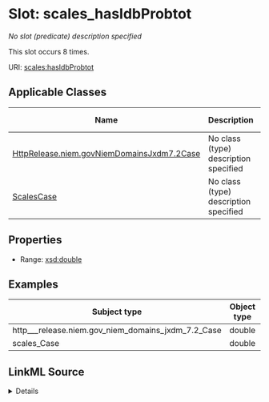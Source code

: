 

# Slot: scales_hasIdbProbtot


_No slot (predicate) description specified_






This slot occurs 8 times.


URI: [scales:hasIdbProbtot](http://schemas.scales-okn.org/rdf/scales#hasIdbProbtot)



<!-- no inheritance hierarchy -->





## Applicable Classes

| Name | Description | Modifies Slot |
| --- | --- | --- |
| [HttpRelease.niem.govNiemDomainsJxdm7.2Case](../classes/HttpRelease.niem.govNiemDomainsJxdm7.2Case.md) | No class (type) description specified |  yes  |
| [ScalesCase](../classes/ScalesCase.md) | No class (type) description specified |  yes  |







## Properties

* Range: [xsd:double](http://www.w3.org/2001/XMLSchema#double)






## Examples

| Subject type | Object type | Example subject | Example object | Occurrences |
| --- | --- | --- | --- | --- |
| http___release.niem.gov_niem_domains_jxdm_7.2_Case | double | scales:/CaseCriminal | -8.0 | 8 |
| scales_Case | double | scales:/CaseCriminal | -8.0 | 8 |




## LinkML Source

<details>

```yaml
name: scales_hasIdbProbtot
annotations:
  count:
    tag: count
    value: 8
description: No slot (predicate) description specified
examples:
- object:
    example_object: '-8.0'
    example_object_type: double
    example_predicate: scales:hasIdbProbtot
    example_subject: scales:/CaseCriminal
    example_subject_type: http___release.niem.gov_niem_domains_jxdm_7.2_Case
- object:
    example_object: '-8.0'
    example_object_type: double
    example_predicate: scales:hasIdbProbtot
    example_subject: scales:/CaseCriminal
    example_subject_type: scales_Case
from_schema: scales-kg
rank: 1000
slot_uri: scales:hasIdbProbtot
alias: scales_hasIdbProbtot
domain_of:
- http___release.niem.gov_niem_domains_jxdm_7.2_Case
- scales_Case
range: double

```
</details>